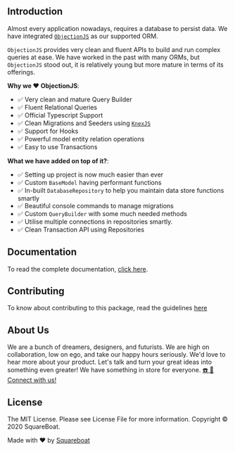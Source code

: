 ## Introduction

Almost every application nowadays, requires a database to persist data. We have integrated [`ObjectionJS`](https://vincit.github.io/objection.js/) as our supported ORM.

`ObjectionJS` provides very clean and fluent APIs to build and run complex queries at ease. We have worked in the past with many ORMs, but `ObjectionJS` stood out, it is relatively young but more mature in terms of its offerings.

**Why we ❤️ ObjectionJS**:

- ✅ Very clean and mature Query Builder
- ✅ Fluent Relational Queries
- ✅ Official Typescript Support
- ✅ Clean Migrations and Seeders using [`KnexJS`](http://knexjs.org/)
- ✅ Support for Hooks
- ✅ Powerful model entity relation operations
- ✅ Easy to use Transactions

**What we have added on top of it?**:

- ✅ Setting up project is now much easier than ever
- ✅ Custom `BaseModel` having performant functions
- ✅ In-built `DatabaseRepository` to help you maintain data store functions smartly
- ✅ Beautiful console commands to manage migrations
- ✅ Custom `QueryBuilder` with some much needed methods
- ✅ Utilise multiple connections in repositories smartly.
- ✅ Clean Transaction API using Repositories

## Documentation

To read the complete documentation, [click here](https://squareboat.com/open-source/nestjs-boilerplate/database/introduction/).

## Contributing

To know about contributing to this package, read the guidelines [here](./CONTRIBUTING.md)

## About Us

We are a bunch of dreamers, designers, and futurists. We are high on collaboration, low on ego, and take our happy hours seriously. We'd love to hear more about your product. Let's talk and turn your great ideas into something even greater! We have something in store for everyone. [☎️ 📧 Connect with us!](https://squareboat.com/contact)

## License

The MIT License. Please see License File for more information. Copyright © 2020 SquareBoat.

Made with ❤️ by [Squareboat](https://squareboat.com)
